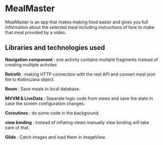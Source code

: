 # MealMaster
MealMaster is an app that makes making food easier and gives you full information about the selected meal including instructions of how to make that meal provided by a video.

## Libraries and technologies used
**Navigation component** : one activity contains multiple fragments instead of creating multiple activites

**Retrofit** : making HTTP connection with the rest API and convert meal json file to Kotlin/Java object.

**Room** : Save meals in local database.

**MVVM & LiveData** : Separate logic code from views and save the state in case the screen configuration changes.

**Coroutines** : do some code in the background.

**view binding** : instead of inflating views manually view binding will take care of that.

**Glide** : Catch images and load them in imageView.
